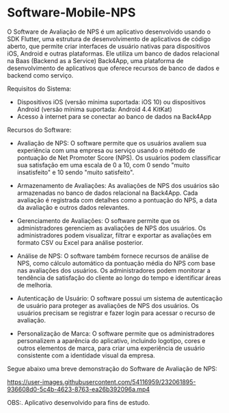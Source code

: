 # Software-Mobile-NPS

O Software de Avaliação de NPS é um aplicativo desenvolvido usando o SDK Flutter, uma estrutura de desenvolvimento de aplicativos de código aberto, que permite criar interfaces de usuário nativas para dispositivos iOS, Android e outras plataformas. Ele utiliza um banco de dados relacional na Baas (Backend as a Service) Back4App, uma plataforma de desenvolvimento de aplicativos que oferece recursos de banco de dados e backend como serviço.


Requisitos do Sistema:

- Dispositivos iOS (versão mínima suportada: iOS 10) ou dispositivos Android (versão mínima suportada: Android 4.4 KitKat)
- Acesso à internet para se conectar ao banco de dados na Back4App


Recursos do Software:

- Avaliação de NPS: O software permite que os usuários avaliem sua experiência com uma empresa ou serviço usando o método de pontuação de Net Promoter Score (NPS). Os usuários podem classificar sua satisfação em uma escala de 0 a 10, com 0 sendo "muito insatisfeito" e 10 sendo "muito satisfeito".

- Armazenamento de Avaliações: As avaliações de NPS dos usuários são armazenadas no banco de dados relacional na Back4App. Cada avaliação é registrada com detalhes como a pontuação do NPS, a data da avaliação e outros dados relevantes.

- Gerenciamento de Avaliações: O software permite que os administradores gerenciem as avaliações de NPS dos usuários. Os administradores podem visualizar, filtrar e exportar as avaliações em formato CSV ou Excel para análise posterior.

- Análise de NPS: O software também fornece recursos de análise de NPS, como cálculo automático da pontuação média do NPS com base nas avaliações dos usuários. Os administradores podem monitorar a tendência de satisfação do cliente ao longo do tempo e identificar áreas de melhoria.

- Autenticação de Usuário: O software possui um sistema de autenticação de usuário para proteger as avaliações de NPS dos usuários. Os usuários precisam se registrar e fazer login para acessar o recurso de avaliação.

- Personalização de Marca: O software permite que os administradores personalizem a aparência do aplicativo, incluindo logotipo, cores e outros elementos de marca, para criar uma experiência de usuário consistente com a identidade visual da empresa.

Segue abaixo uma breve demonstração do Software de Avaliação de NPS:

https://user-images.githubusercontent.com/54116959/232061895-936608d0-5c4b-4623-8763-ea26b392096a.mp4


OBS:. Aplicativo desenvolvido para fins de estudo.


